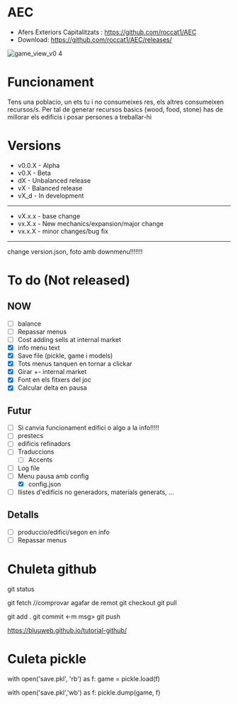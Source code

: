 # AEC
- Afers Exteriors Capitalitzats : https://github.com/roccat1/AEC
- Download: https://github.com/roccat1/AEC/releases/

![game_view_v0 4](https://github.com/roccat1/AEC/assets/58339860/b0f4b05a-e18f-4aa0-9db8-038d8df9fd87)

# Funcionament

Tens una poblacio, un ets tu i no consumeixes res, els altres consumeixen recursos/s. Per tal de generar recursos basics (wood, food, stone) has de millorar els edificis i posar persones a treballar-hi

# Versions
- v0.0.X - Alpha
- v0.X   - Beta
- dX     - Unbalanced release
- vX     - Balanced release
- vX_d   - In development
______________________________________
- vX.x.x - base change
- vx.X.x - New mechanics/expansion/major change
- vx.x.X - minor changes/bug fix
______________________________________
change version.json, foto amb downmenu!!!!!!!

# To do (Not released)
## NOW
- [ ] balance
- [ ] Repassar menus
- [ ] Cost adding sells at internal market
- [x] info menu text
- [x] Save file (pickle, game i models)
- [x] Tots menus tanquen en tornar a clickar
- [x] Girar +- internal market
- [x] Font en els fitxers del joc
- [x] Calcular delta en pausa
## Futur
- [ ] Si canvia funcionament edifici o algo a la info!!!!!
- [ ] prestecs
- [ ] edificis refinadors
- [ ] Traduccions
    - [ ] Accents
- [ ] Log file
- [ ] Menu pausa amb config
    - [x] config.json
- [ ] llistes d'edificis no generadors, materials generats, ...
## Detalls
- [ ] produccio/edifici/segon en info
- [ ] Repassar menus

# Chuleta github
git status

git fetch  //comprovar agafar de remot
git checkout
git pull

git add .
git commit <-m msg>
git push

https://bluuweb.github.io/tutorial-github/

# Culeta pickle
with open('save.pkl', 'rb') as f:
    game = pickle.load(f)

with open('save.pkl','wb') as f:
    pickle.dump(game, f)
